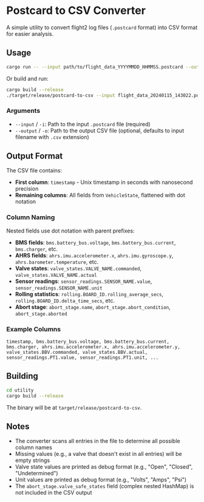 # Postcard to CSV Converter

A simple utility to convert flight2 log files (`.postcard` format) into CSV format for easier analysis.

## Usage

```bash
cargo run -- --input path/to/flight_data_YYYYMMDD_HHMMSS.postcard --output output.csv
```

Or build and run:

```bash
cargo build --release
./target/release/postcard-to-csv --input flight_data_20240115_143022.postcard --output output.csv
```

### Arguments

- `--input` / `-i`: Path to the input `.postcard` file (required)
- `--output` / `-o`: Path to the output CSV file (optional, defaults to input filename with `.csv` extension)

## Output Format

The CSV file contains:
- **First column**: `timestamp` - Unix timestamp in seconds with nanosecond precision
- **Remaining columns**: All fields from `VehicleState`, flattened with dot notation

### Column Naming

Nested fields use dot notation with parent prefixes:

- **BMS fields**: `bms.battery_bus.voltage`, `bms.battery_bus.current`, `bms.charger`, etc.
- **AHRS fields**: `ahrs.imu.accelerometer.x`, `ahrs.imu.gyroscope.y`, `ahrs.barometer.temperature`, etc.
- **Valve states**: `valve_states.VALVE_NAME.commanded`, `valve_states.VALVE_NAME.actual`
- **Sensor readings**: `sensor_readings.SENSOR_NAME.value`, `sensor_readings.SENSOR_NAME.unit`
- **Rolling statistics**: `rolling.BOARD_ID.rolling_average_secs`, `rolling.BOARD_ID.delta_time_secs`, etc.
- **Abort stage**: `abort_stage.name`, `abort_stage.abort_condition`, `abort_stage.aborted`

### Example Columns

```
timestamp, bms.battery_bus.voltage, bms.battery_bus.current, bms.charger, ahrs.imu.accelerometer.x, ahrs.imu.accelerometer.y, valve_states.BBV.commanded, valve_states.BBV.actual, sensor_readings.PT1.value, sensor_readings.PT1.unit, ...
```

## Building

```bash
cd utility
cargo build --release
```

The binary will be at `target/release/postcard-to-csv`.

## Notes

- The converter scans all entries in the file to determine all possible column names
- Missing values (e.g., a valve that doesn't exist in all entries) will be empty strings
- Valve state values are printed as debug format (e.g., "Open", "Closed", "Undetermined")
- Unit values are printed as debug format (e.g., "Volts", "Amps", "Psi")
- The `abort_stage.valve_safe_states` field (complex nested HashMap) is not included in the CSV output

